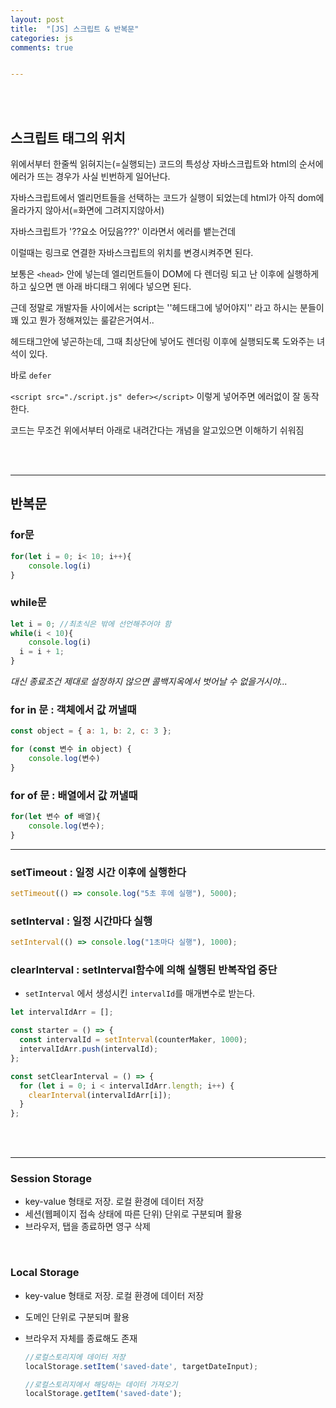 ```yaml
---
layout: post
title:  "[JS] 스크립트 & 반복문"
categories: js 
comments: true


---
```


<br>

<Br>

## 스크립트 태그의 위치

위에서부터 한줄씩 읽혀지는(=실행되는) 코드의 특성상 자바스크립트와 html의 순서에 에러가 뜨는 경우가 사실 빈번하게 일어난다.

자바스크립트에서 엘리먼트들을 선택하는 코드가 실행이 되었는데 html가 아직 dom에 올라가지 않아서(=화면에 그려지지않아서)

자바스크립트가 '??요소 어딨음???' 이라면서 에러를 뱉는건데

이럴때는 링크로 연결한 자바스크립트의 위치를 변경시켜주면 된다.

보통은 `<head>` 안에 넣는데 엘리먼트들이 DOM에 다 렌더링 되고 난 이후에 실행하게 하고 싶으면 맨 아래 바디태그 위에다 넣으면 된다.

근데 정말로 개발자들 사이에서는 script는 ''헤드태그에 넣어야지'' 라고 하시는 분들이 꽤 있고 뭔가 정해져있는 룰같은거여서..

헤드태그안에 넣곤하는데, 그때 최상단에 넣어도 렌더링 이후에 실행되도록 도와주는 녀석이 있다.

바로 `defer`

`<script src="./script.js" defer></script>` 이렇게 넣어주면 에러없이 잘 동작한다.

코드는 무조건 위에서부터 아래로 내려간다는 개념을 알고있으면 이해하기 쉬워짐

<br>

<br>

---

## 반복문

### for문

~~~js
for(let i = 0; i< 10; i++){
	console.log(i)
}
~~~

### while문

~~~js
let i = 0; //최초식은 밖에 선언해주어야 함
while(i < 10){
	console.log(i)
  i = i + 1;
}
~~~

*대신 종료조건 제대로 설정하지 않으면 콜백지옥에서 벗어날 수 없을거시야...*

### for in 문 : 객체에서 값 꺼낼때

~~~js
const object = { a: 1, b: 2, c: 3 };

for (const 변수 in object) {
	console.log(변수)
}
~~~

### for of 문 : 배열에서 값 꺼낼때

~~~js
for(let 변수 of 배열){
	console.log(변수);
}
~~~

---



### setTimeout : 일정 시간 이후에 실행한다

~~~js
setTimeout(() => console.log("5초 후에 실행"), 5000);
~~~

### setInterval : 일정 시간마다 실행

~~~js
setInterval(() => console.log("1초마다 실행"), 1000);
~~~

### clearInterval : setInterval함수에 의해 실행된 반복작업 중단

* `setInterval` 에서 생성시킨 `intervalId`를 매개변수로 받는다.

~~~js
let intervalIdArr = [];

const starter = () => {
  const intervalId = setInterval(counterMaker, 1000);
  intervalIdArr.push(intervalId);
};

const setClearInterval = () => {
  for (let i = 0; i < intervalIdArr.length; i++) {
    clearInterval(intervalIdArr[i]);
  }
};
~~~



<br>

<br>

---

### Session Storage

* key-value 형태로 저장. 로컬 환경에 데이터 저장
* 세션(웹페이지 접속 상태에 따른 단위) 단위로 구분되며 활용
* 브라우저, 탭을 종료하면 영구 삭제

<br>

### Local Storage

* key-value 형태로 저장. 로컬 환경에 데이터 저장

* 도메인 단위로 구분되며 활용

* 브라우저 자체를 종료해도 존재
  ~~~js
  //로컬스토리지에 데이터 저장
  localStorage.setItem('saved-date', targetDateInput);
  
  //로컬스토리지에서 해당하는 데이터 가져오기
  localStorage.getItem('saved-date');
  ~~~

  

  

<br>

<br>

<br>

<br>

<br>

<br>

<br>

<br>







